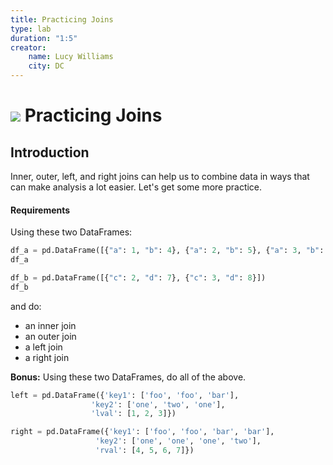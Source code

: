 ```yaml
---
title: Practicing Joins
type: lab
duration: "1:5"
creator:
    name: Lucy Williams
    city: DC
---
```


# ![](https://ga-dash.s3.amazonaws.com/production/assets/logo-9f88ae6c9c3871690e33280fcf557f33.png) Practicing Joins

## Introduction

Inner, outer, left, and right joins can help us to combine data in ways that
can make analysis a lot easier. Let's get some more practice. 

#### Requirements

Using these two DataFrames:
```Python
df_a = pd.DataFrame([{"a": 1, "b": 4}, {"a": 2, "b": 5}, {"a": 3, "b": 6}])
df_a
```
```Python
df_b = pd.DataFrame([{"c": 2, "d": 7}, {"c": 3, "d": 8}])
df_b
```
and do: 
- an inner join
- an outer join
- a left join
- a right join

**Bonus:**
Using these two DataFrames, do all of the above. 
```Python
left = pd.DataFrame({'key1': ['foo', 'foo', 'bar'],
                  'key2': ['one', 'two', 'one'],
                  'lval': [1, 2, 3]})
```
```Python
right = pd.DataFrame({'key1': ['foo', 'foo', 'bar', 'bar'],
                   'key2': ['one', 'one', 'one', 'two'],
                   'rval': [4, 5, 6, 7]})
```
